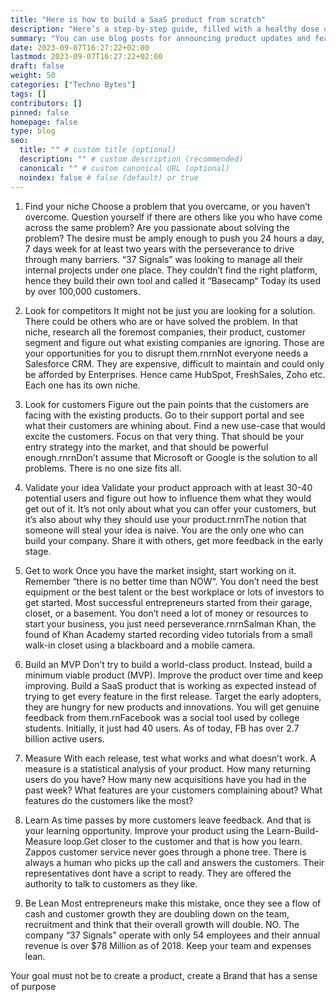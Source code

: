 ```yaml
---
title: "Here is how to build a SaaS product from scratch"
description: "Here’s a step-by-step guide, filled with a healthy dose of sarcasm and a pinch of merciless humor"
summary: "You can use blog posts for announcing product updates and features."
date: 2023-09-07T16:27:22+02:00
lastmod: 2023-09-07T16:27:22+02:00
draft: false
weight: 50
categories: ["Techno Bytes"]
tags: []
contributors: []
pinned: false
homepage: false
type: blog
seo:
  title: "" # custom title (optional)
  description: "" # custom description (recommended)
  canonical: "" # custom canonical URL (optional)
  noindex: false # false (default) or true
---
```



1. Find your niche
Choose a problem that you overcame, or you haven’t overcome. Question yourself if there are others like you who have come across the same problem? Are you passionate about solving the problem? The desire must be amply enough to push you 24 hours a day, 7 days week for at least two years with the perseverance to drive through many barriers.
“37 Signals” was looking to manage all their internal projects under one place. They couldn’t find the right platform, hence they build their own tool and called it “Basecamp“
Today its used by over 100,000 customers.

2. Look for competitors
It might not be just you are looking for a solution. There could be others who are or have solved the problem. In that niche, research all the foremost companies, their product, customer segment and figure out what existing companies are ignoring. Those are your opportunities for you to disrupt them.rnrnNot everyone needs a Salesforce CRM. They are expensive, difficult to maintain and could only be afforded by Enterprises. Hence came HubSpot, FreshSales, Zoho etc. Each one has its own niche.

3. Look for customers
Figure out the pain points that the customers are facing with the existing products. Go to their support portal and see what their customers are whining about. Find a new use-case that would excite the customers. Focus on that very thing. That should be your entry strategy into the market, and that should be powerful enough.rnrnDon’t assume that Microsoft or Google is the solution to all problems. There is no one size fits all.

4. Validate your idea
Validate your product approach with at least 30-40 potential users and figure out how to influence them what they would get out of it. It’s not only about what you can offer your customers, but it’s also about why they should use your product.rnrnThe notion that someone will steal your idea is naive. You are the only one who can build your company. Share it with others, get more feedback in the early stage.

5. Get to work
Once you have the market insight, start working on it. Remember “there is no better time than NOW“. You don’t need the best equipment or the best talent or the best workplace or lots of investors to get started. Most successful entrepreneurs started from their garage, closet, or a basement. You don’t need a lot of money or resources to start your business, you just need perseverance.rnrnSalman Khan, the found of Khan Academy started recording video tutorials from a small walk-in closet using a blackboard and a mobile camera.

6. Build an MVP
Don’t try to build a world-class product. Instead, build a minimum viable product (MVP). Improve the product over time and keep improving. Build a SaaS product that is working as expected instead of trying to get every feature in the first release. Target the early adopters, they are hungry for new products and innovations. You will get genuine feedback from them.rnFacebook was a social tool used by college students. Initially, it just had 40 users. As of today, FB has over 2.7 billion active users.

7. Measure
With each release, test what works and what doesn’t work. A measure is a statistical analysis of your product. How many returning users do you have? How many new acquisitions have you had in the past week? What features are your customers complaining about? What features do the customers like the most?

8. Learn
As time passes by more customers leave feedback. And that is your learning opportunity. Improve your product using the Learn-Build-Measure loop.Get closer to the customer and that is how you learn.
Zappos customer service never goes through a phone tree. There is always a human who picks up the call and answers the customers. Their representatives dont have a script to ready. They are offered the authority to talk to customers as they like.

9. Be Lean
Most entrepreneurs make this mistake, once they see a flow of cash and customer growth they are doubling down on the team, recruitment and think that their overall growth will double. NO. The company “37 Signals” operate with only 54 employees and their annual revenue is over $78 Million as of 2018. Keep your team and expenses lean.

Your goal must not be to create a product, create a Brand that has a sense of purpose
